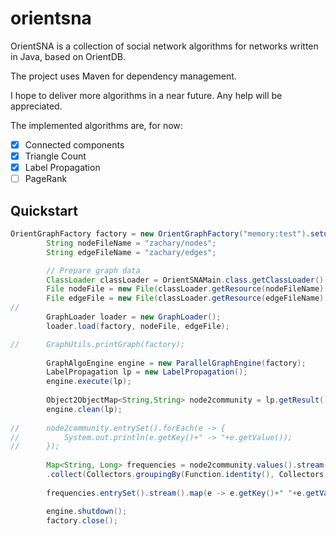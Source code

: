 # orientsna

OrientSNA is a collection of social network algorithms for networks written in Java, based on OrientDB.

The project uses Maven for dependency management.

I hope to deliver more algorithms in a near future.
Any help will be appreciated.

The implemented algorithms are, for now:
- [x] Connected components
- [x] Triangle Count
- [x] Label Propagation
- [ ] PageRank

## Quickstart
```java
OrientGraphFactory factory = new OrientGraphFactory("memory:test").setupPool(1, 10);
		String nodeFileName = "zachary/nodes";
		String edgeFileName = "zachary/edges";

		// Prepare graph data
		ClassLoader classLoader = OrientSNAMain.class.getClassLoader();
		File nodeFile = new File(classLoader.getResource(nodeFileName).getFile());
		File edgeFile = new File(classLoader.getResource(edgeFileName).getFile());
//		
		GraphLoader loader = new GraphLoader();
		loader.load(factory, nodeFile, edgeFile);

//		GraphUtils.printGraph(factory);
		
		GraphAlgoEngine engine = new ParallelGraphEngine(factory);
		LabelPropagation lp = new LabelPropagation();
		engine.execute(lp);
		
		Object2ObjectMap<String,String> node2community = lp.getResult();
		engine.clean(lp);
		
//		node2community.entrySet().forEach(e -> {
//			System.out.println(e.getKey()+" -> "+e.getValue());
//		});
		
		Map<String, Long> frequencies = node2community.values().stream()
		.collect(Collectors.groupingBy(Function.identity(), Collectors.counting()) );
		
		frequencies.entrySet().stream().map(e -> e.getKey()+" "+e.getValue()).forEach(System.out::println);

		engine.shutdown();
		factory.close();
```
